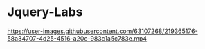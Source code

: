 # Jquery-Labs


https://user-images.githubusercontent.com/63107268/219365176-58a34707-4d25-4516-a20c-983c1a5c783e.mp4

